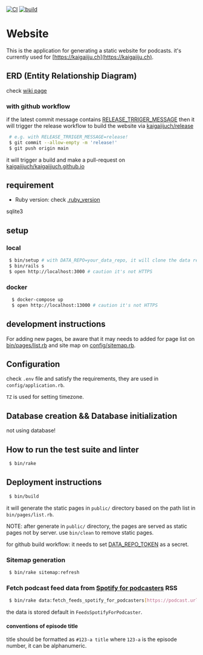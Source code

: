 [![CI](https://github.com/kaigaiijuch/website/actions/workflows/ci.yml/badge.svg)](https://github.com/kaigaiijuch/website/actions/workflows/ci.yml)
[![build](https://github.com/kaigaiijuch/website/actions/workflows/build.yml/badge.svg)](https://github.com/kaigaiijuch/website/actions/workflows/build.yml)

# Website

This is the application for generating a static website for podcasts. it's currently used for [https://kaigaiiju.ch](https://kaigaiiju.ch).

## ERD (Entity Relationship Diagram)

check [wiki page](https://github.com/kaigaiijuch/website/wiki/ERD)

### with github workflow

if the latest commit message contains [RELEASE_TRRIGER_MESSAGE](https://github.com/kaigaiijuch/website/settings/variables/actions/RELEASE_TRRIGER_MESSAGE) then it will trigger the release workflow to build the website via [kaigaiijuch/release](https://github.com/kaigaiijuch/release/actions)

```bash
 # e.g. with RELEASE_TRRIGER_MESSAGE=release!
 $ git commit --allow-empty -m 'release!'
 $ git push origin main
```

it will trigger a build and make a pull-request on [kaigaiijuch/kaigaiijuch.github.io](https://github.com/kaigaiijuch/kaigaiijuch.github.io/pulls?q=is%3Apr+is%3Aopen+sort%3Aupdated-desc)

## requirement

 * Ruby version: check [.ruby_version](.ruby-version)

sqlite3

## setup

### local

```bash
 $ bin/setup # with DATA_REPO=your_data_repo, it will clone the data repository
 $ bin/rails s
 $ open http://localhost:3000 # caution it's not HTTPS
```

### docker

```bash
  $ docker-compose up
  $ open http://localhost:13000 # caution it's not HTTPS
```

## development instructions

For adding new pages, be aware that it may needs to added for page list on [bin/pages/list.rb](bin/pages/list.rb) and site map on [config/sitemap.rb](config/sitemap.rb).

## Configuration

check `.env` file and satisfy the requirements, they are used in `config/application.rb`.

`TZ` is used for setting timezone.

## Database creation && Database initialization

not using database!

## How to run the test suite and linter

```bash
 $ bin/rake
```

## Deployment instructions

```bash
 $ bin/build
```

it will generate the static pages in `public/` directory based on the path list in `bin/pages/list.rb`.

NOTE: after generate in `public/` directory, the pages are served as static pages not by server. use `bin/clean` to remove static pages.

for github build workflow: it needs to set [DATA_REPO_TOKEN](.github/workflows/build.yml) as a secret.

### Sitemap generation

```bash
 $ bin/rake sitemap:refresh
```

### Fetch podcast feed data from [Spotify for podcasters](https://podcasters.spotify.com/) RSS

```bash
 $ bin/rake data:fetch_feeds_spotify_for_podcasters[https://podcast.url/rss.xml]
```

the data is stored default in `FeedsSpotifyForPodcaster`.

#### conventions of episode title

title should be formatted as `#123-a title` where `123-a` is the episode number, it can be alphanumeric.

